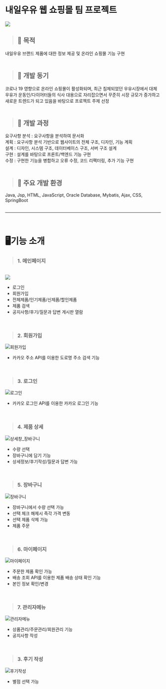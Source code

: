 # 내일우유 웹 쇼핑몰 팀 프로젝트
<img src="https://user-images.githubusercontent.com/125838349/227221099-facd2a8b-25db-4795-9ad0-62060e539fc9.png">
   
      
> ## 🥛 목적   
내일우유 브랜드 제품에 대한 정보 제공 및 온라인 쇼핑몰 기능 구현
<br>
<br>
> ## 🥛 개발 동기   
코로나 19 영향으로 온라인 쇼핑몰이 활성화되며, 최근 침체되었던 우유시장에서 대체우유가 운동인/다이어터들의 식사 대용으로 자리잡으면서 꾸준히 시장 규모가 증가하고 새로운 트렌드가 되고 있음을 바탕으로 프로젝트 주제 선정
<br>
<br>
> ## 🥛 개발 과정   
요구사항 분석 : 요구사항을 분석하여 문서화   
계획 : 요구사항 분석 기반으로 웹사이트의 전체 구조, 디자인, 기능 계획   
설계 : 디자인, 시스템 구조, 데이터베이스 구조, 서버 구조 설계   
구현 : 설계를 바탕으로 프론트/백엔드 기능 구현   
수정 : 구현한 기능을 병합하고 오류 수정, 코드 리팩터링, 추가 기능 구현
<br>
<br>
> ## 🥛 주요 개발 환경   
Java, Jsp, HTML, JavaScript, Oracle Database, Mybatis, Ajax, CSS, SpringBoot
<br>
<br>
***
<br>
   
# 🖥기능 소개
   
> ### **1. 메인페이지**
<br>
<img src="https://user-images.githubusercontent.com/125838349/227219033-61511c6b-0a79-4d41-9818-14803cb8f413.png">
   
* 로그인   <br>
* 회원가입   <br>
* 전체제품/인기제품/신제품/할인제품   <br>
* 제품 검색   <br>
* 공지사항/후기/질문과 답변 게시판 열람   <br>
<br>
   
> ### **2. 회원가입**
   
![회원가입](https://user-images.githubusercontent.com/125838349/227253567-b1eb170a-ed2f-423c-9a85-8fbef5b3dd5f.PNG)
   
* 카카오 주소 API를 이용한 도로명 주소 검색 기능   <br>
<br>
   
> ### **3. 로그인**
   
![로그인](https://user-images.githubusercontent.com/125838349/227253537-a9d48158-c6bf-43d3-b6b8-8dceb2154cb3.PNG)
   
* 카카오 로그인 API를 이용한 카카오 로그인 기능   <br>
<br>

> ### **4. 제품 상세**
   
![상세창_장바구니](https://user-images.githubusercontent.com/125838349/227253558-bc521252-b4fa-449b-8c50-61178ecdc084.PNG)
   
* 수량 선택   <br>
* 장바구니에 담기 기능 <br>
* 상세정보/후기작성/질문과 답변 가능
<br>

> ### **5. 장바구니**
   
![장바구니](https://user-images.githubusercontent.com/125838349/227253565-497e0d2a-7ba7-4dfb-951d-56ea32f2d2e5.PNG)
   
* 장바구니에서 수량 선택 가능  <br>
* 선택 체크 해제시 즉각 가격 변동 <br>
* 선택 제품 삭제 가능 <br>
* 제품 주문
<br>

> ### **6. 마이페이지**
   
![마이페이지](https://user-images.githubusercontent.com/125838349/227253545-9199657b-1079-4c2a-98f1-4beef1521c1e.PNG)
   
* 주문한 제품 확인 가능   <br>
* 배송 조회 API를 이용한 제품 배송 상태 확인 기능 <br>
* 본인 정보 확인/변경
<br>

> ### **7. 관리자메뉴**
   
![관리자메뉴](https://user-images.githubusercontent.com/125838349/227253511-c47446f1-1256-4ee2-be3d-02188493136d.PNG)
   
* 상품관리/주문관리/회원관리 기능   <br>
* 공지사항 작성
<br>

> ### **3. 후기 작성**
   
![후기작성](https://user-images.githubusercontent.com/125838349/227253570-61da44d3-f7ee-4429-9251-33c238bb5a0b.PNG)
   
* 별점 선택 가능   <br>
<br>
   
